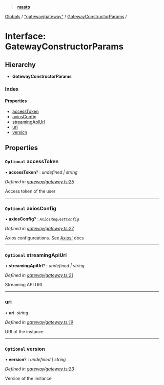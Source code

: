 > **[masto](../README.md)**

[Globals](../globals.md) / ["gateway/gateway"](../modules/_gateway_gateway_.md) / [GatewayConstructorParams](_gateway_gateway_.gatewayconstructorparams.md) /

# Interface: GatewayConstructorParams

## Hierarchy

* **GatewayConstructorParams**

### Index

#### Properties

* [accessToken](_gateway_gateway_.gatewayconstructorparams.md#optional-accesstoken)
* [axiosConfig](_gateway_gateway_.gatewayconstructorparams.md#optional-axiosconfig)
* [streamingApiUrl](_gateway_gateway_.gatewayconstructorparams.md#optional-streamingapiurl)
* [uri](_gateway_gateway_.gatewayconstructorparams.md#uri)
* [version](_gateway_gateway_.gatewayconstructorparams.md#optional-version)

## Properties

### `Optional` accessToken

• **accessToken**? : *undefined | string*

*Defined in [gateway/gateway.ts:25](https://github.com/neet/masto.js/blob/aaa534e/src/gateway/gateway.ts#L25)*

Access token of the user

___

### `Optional` axiosConfig

• **axiosConfig**? : *`AxiosRequestConfig`*

*Defined in [gateway/gateway.ts:27](https://github.com/neet/masto.js/blob/aaa534e/src/gateway/gateway.ts#L27)*

Axios configureations. See [Axios'](https://github.com/axios/axios#request-config) docs

___

### `Optional` streamingApiUrl

• **streamingApiUrl**? : *undefined | string*

*Defined in [gateway/gateway.ts:21](https://github.com/neet/masto.js/blob/aaa534e/src/gateway/gateway.ts#L21)*

Streaming API URL

___

###  uri

• **uri**: *string*

*Defined in [gateway/gateway.ts:19](https://github.com/neet/masto.js/blob/aaa534e/src/gateway/gateway.ts#L19)*

URI of the instance

___

### `Optional` version

• **version**? : *undefined | string*

*Defined in [gateway/gateway.ts:23](https://github.com/neet/masto.js/blob/aaa534e/src/gateway/gateway.ts#L23)*

Version of the instance